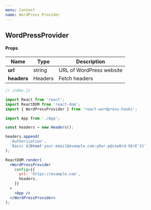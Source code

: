 ```yaml
---
menu: Context
name: WordPress Provider
---
```


## WordPressProvider

#### Props

| Name        | Type    | Description              |
| ----------- | ------- | ------------------------ |
| **url**     | string  | URL of WordPress website |
| **headers** | Headers | Fetch headers            |

```jsx
// index.js

import React from 'react';
import ReactDOM from 'react-dom';
import { WordPressProvider } from 'react-wordpress-hooks';

import App from './App';

const headers = new Headers();

headers.append(
  'Authorization',
  `Basic ${btoa('your.email@example.com:y0ur-p@ssw0rd-hErE')}`
);

ReactDOM.render(
  <WordPressProvider
    config={{
      url: 'https://example.com',
      headers,
    }}
  >
    <App />
  </WordPressProvider>
);
```
